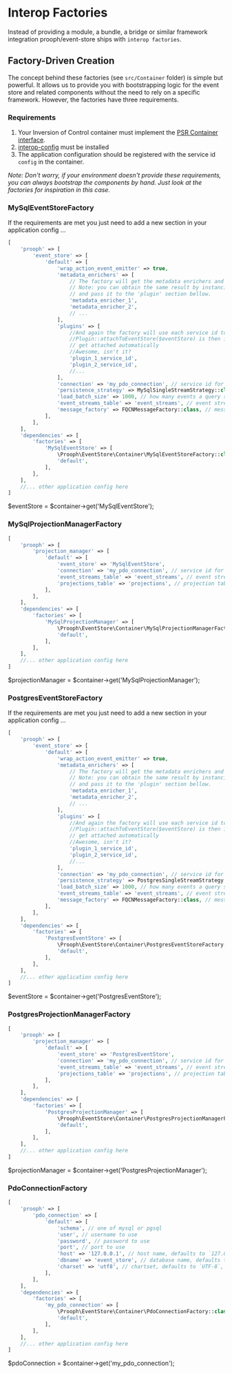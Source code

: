 # Interop Factories

Instead of providing a module, a bundle, a bridge or similar framework integration prooph/event-store ships with `interop factories`.

## Factory-Driven Creation

The concept behind these factories (see `src/Container` folder) is simple but powerful. It allows us to provide you with bootstrapping logic for the event store and related components
without the need to rely on a specific framework. However, the factories have three requirements.

### Requirements

1. Your Inversion of Control container must implement the [PSR Container interface](https://github.com/php-fig/container).
2. [interop-config](https://github.com/sandrokeil/interop-config) must be installed
3. The application configuration should be registered with the service id `config` in the container.

*Note: Don't worry, if your environment doesn't provide these requirements, you can
always bootstrap the components by hand. Just look at the factories for inspiration in this case.*

### MySqlEventStoreFactory

If the requirements are met you just need to add a new section in your application config ...

```php
[
    'prooph' => [
        'event_store' => [
            'default' => [
                'wrap_action_event_emitter' => true,
                'metadata_enrichers' => [
                    // The factory will get the metadata enrichers and inject them in the MetadataEnricherPlugin.
                    // Note: you can obtain the same result by instanciating the plugin yourself
                    // and pass it to the 'plugin' section bellow.
                    'metadata_enricher_1',
                    'metadata_enricher_2',
                    // ...
                ],
                'plugins' => [
                    //And again the factory will use each service id to get the plugin from the container
                    //Plugin::attachToEventStore($eventStore) is then invoked by the factory so your plugins
                    // get attached automatically
                    //Awesome, isn't it?
                    'plugin_1_service_id',
                    'plugin_2_service_id',
                    //...
                ],
                'connection' => 'my_pdo_connection', // service id for the used pdo connection
                'persistence_strategy' => MySqlSingleStreamStrategy::class, // service id for the used persistance strategy
                'load_batch_size' => 1000, // how many events a query should return in one batch, defaults to 1000
                'event_streams_table' => 'event_streams', // event stream table to use, defaults to `event_streams`
                'message_factory' => FQCNMessageFactory::class, // message factory to use, defauls to `FQCNMessageFactory::class`
            ],
        ],
    ],
    'dependencies' => [
        'factories' => [
            'MySqlEventStore' => [
                \Prooph\EventStore\Container\MySqlEventStoreFactory::class,
                'default',
            ],
        ],
    ],
    //... other application config here
]
```

$eventStore = $container->get('MySqlEventStore');

### MySqlProjectionManagerFactory

```php
[
    'prooph' => [
        'projection_manager' => [
            'default' => [
                'event_store' => 'MySqlEventStore',
                'connection' => 'my_pdo_connection', // service id for the used pdo connection
                'event_streams_table' => 'event_streams', // event stream table to use, defaults to `event_streams` 
                'projections_table' => 'projections', // projection table to use, defaults to `projections`
            ],
        ],
    ],
    'dependencies' => [
        'factories' => [
            'MySqlProjectionManager' => [
                \Prooph\EventStore\Container\MySqlProjectionManagerFactory::class,
                'default',
            ],
        ],
    ],
    //... other application config here
]
```

$projectionManager = $container->get('MySqlProjectionManager');

### PostgresEventStoreFactory

If the requirements are met you just need to add a new section in your application config ...

```php
[
    'prooph' => [
        'event_store' => [
            'default' => [
                'wrap_action_event_emitter' => true,
                'metadata_enrichers' => [
                    // The factory will get the metadata enrichers and inject them in the MetadataEnricherPlugin.
                    // Note: you can obtain the same result by instanciating the plugin yourself
                    // and pass it to the 'plugin' section bellow.
                    'metadata_enricher_1',
                    'metadata_enricher_2',
                    // ...
                ],
                'plugins' => [
                    //And again the factory will use each service id to get the plugin from the container
                    //Plugin::attachToEventStore($eventStore) is then invoked by the factory so your plugins
                    // get attached automatically
                    //Awesome, isn't it?
                    'plugin_1_service_id',
                    'plugin_2_service_id',
                    //...
                ],
                'connection' => 'my_pdo_connection', // service id for the used pdo connection
                'persistence_strategy' => PostgresSingleStreamStrategy::class, // service id for the used persistance strategy
                'load_batch_size' => 1000, // how many events a query should return in one batch, defaults to 1000
                'event_streams_table' => 'event_streams', // event stream table to use, defaults to `event_streams`
                'message_factory' => FQCNMessageFactory::class, // message factory to use, defauls to `FQCNMessageFactory::class`
            ],
        ],
    ],
    'dependencies' => [
        'factories' => [
            'PostgresEventStore' => [
                \Prooph\EventStore\Container\PostgresEventStoreFactory::class,
                'default',
            ],
        ],
    ],
    //... other application config here
]
```

$eventStore = $container->get('PostgresEventStore');

### PostgresProjectionManagerFactory

```php
[
    'prooph' => [
        'projection_manager' => [
            'default' => [
                'event_store' => 'PostgresEventStore',
                'connection' => 'my_pdo_connection', // service id for the used pdo connection
                'event_streams_table' => 'event_streams', // event stream table to use, defaults to `event_streams` 
                'projections_table' => 'projections', // projection table to use, defaults to `projections`
            ],
        ],
    ],
    'dependencies' => [
        'factories' => [
            'PostgresProjectionManager' => [
                \Prooph\EventStore\Container\PostgresProjectionManagerFactory::class,
                'default',
            ],
        ],
    ],
    //... other application config here
]
```

$projectionManager = $container->get('PostgresProjectionManager');

### PdoConnectionFactory

```php
[
    'prooph' => [
        'pdo_connection' => [
            'default' => [
                'schema', // one of mysql or pgsql
                'user', // username to use
                'password', // password to use
                'port', // port to use
                'host' => '127.0.0.1', // host name, defaults to `127.0.0.1`
                'dbname' => 'event_store', // database name, defaults to `event_store`
                'charset' => 'utf8', // chartset, defaults to `UTF-8`,
            ],
        ],
    ],
    'dependencies' => [
        'factories' => [
            'my_pdo_connection' => [
                \Prooph\EventStore\Container\PdoConnectionFactory::class,
                'default',
            ],
        ],
    ],
    //... other application config here
]
```

$pdoConnection = $container->get('my_pdo_connection');
